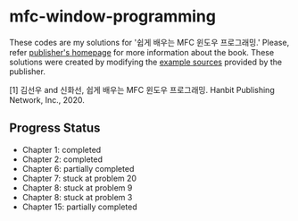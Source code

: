 # mfc-window-programming

These codes are my solutions for '쉽게 배우는 MFC 윈도우 프로그래밍.' Please, refer [publisher's homepage](https://www.hanbit.co.kr/store/books/look.php?p_code=B3126325886) for more information about the book. These solutions were created by modifying the [example sources](https://www.hanbit.co.kr/lib/examFileDown.php?hed_idx=4665) provided by the publisher.

[1] 김선우 and 신화선, 쉽게 배우는 MFC 윈도우 프로그래밍. Hanbit Publishing Network, Inc., 2020.

## Progress Status
* Chapter 1: completed
* Chapter 2: completed
* Chapter 6: partially completed
* Chapter 7: stuck at problem 20
* Chapter 8: stuck at problem 9
* Chapter 8: stuck at problem 3
* Chapter 15: partially completed
